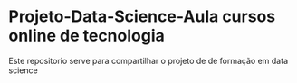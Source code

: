 # Projeto-Data-Science-Aula cursos online de tecnologia

Este repositorio serve para compartilhar o projeto de de formação em data science

